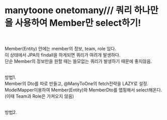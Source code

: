 # manytoone onetomany/// 쿼리 하나만을 사용하여 Member만 select하기!<br/><br/>

Member(Entity) 안에는 member의 정보, team, role 있다.<br/>
이 상태에서 JPA의 findall을 하게되면 쿼리가 여려개 발생하다. <br/>
단순 Member의 정보만을 원할 때는 쓸모없는 쿼리가 발생하기 때문에 좋지않음.<br/><br/>

방법1. <br/>
Member의 Dto를 따로 만들고, @ManyToOne의 fetch전략을 LAZY로 설정. <br/>
ModelMapper이용하여 Member(Entity)와 MemberDto를 맵핑해서 select해온다.<br/>
(이때 Team과 Role은 가져오지 않음) <br/><br/>

방법2.


